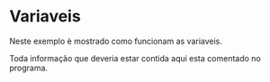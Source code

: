 # Variaveis

Neste exemplo è mostrado como funcionam as variaveis. 

Toda informação que deveria estar contida aqui esta comentado no programa.
